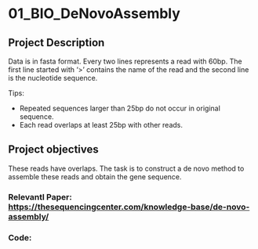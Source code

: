 # 01_BIO_DeNovoAssembly

## Project Description

Data is in fasta format. Every two lines represents a read with 60bp. The first line started with ‘>’ contains the name of the read and the second line is the nucleotide sequence. 

Tips: 
- Repeated sequences larger than 25bp do not occur in original sequence. 
- Each read overlaps at least 25bp with other reads.

## Project objectives
These reads have overlaps. The task is to construct a de novo method to assemble these reads and obtain the gene sequence. 

### Relevantl Paper: https://thesequencingcenter.com/knowledge-base/de-novo-assembly/

### Code:
